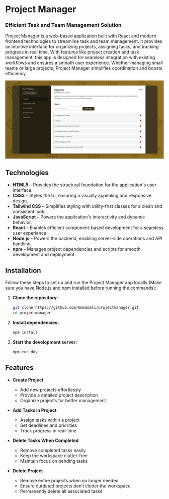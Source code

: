 # Project Manager  
### Efficient Task and Team Management Solution  

Project Manager is a web-based application built with React and modern frontend technologies to streamline task and team management. It provides an intuitive interface for organizing projects, assigning tasks, and tracking progress in real time. With features like project creation and task management, this app is designed for seamless integration with existing workflows and ensures a smooth user experience. Whether managing small teams or large projects, Project Manager simplifies coordination and boosts efficiency.  

<img src="./preview.jpg"/>

## Technologies  

- **HTML5** – Provides the structural foundation for the application's user interface.  
- **CSS3** – Styles the UI, ensuring a visually appealing and responsive design.  
- **Tailwind CSS** – Simplifies styling with utility-first classes for a clean and consistent look.  
- **JavaScript** – Powers the application's interactivity and dynamic behavior.  
- **React** – Enables efficient component-based development for a seamless user experience.  
- **Node.js** – Powers the backend, enabling server-side operations and API handling.  
- **npm** – Manages project dependencies and scripts for smooth development and deployment. 


## Installation  

Follow these steps to set up and run the Project Manager app locally (Make sure you have Node.js and npm installed before running the commands):  

1. **Clone the repository:**  
   ```sh
   git clone https://github.com/Ummamali/projectmanager.git
   cd projectmanager

2. **Install dependencies:**
    ```sh
    npm install
    
3. **Start the development server:**
     ```sh
     npm run dev

## Features  

- **Create Project**  
  - Add new projects effortlessly  
  - Provide a detailed project description  
  - Organize projects for better management  

- **Add Tasks in Project**  
  - Assign tasks within a project  
  - Set deadlines and priorities  
  - Track progress in real-time  

- **Delete Tasks When Completed**  
  - Remove completed tasks easily  
  - Keep the workspace clutter-free  
  - Maintain focus on pending tasks

- **Delete Project**  
  - Remove entire projects when no longer needed  
  - Ensure outdated projects don’t clutter the workspace  
  - Permanently delete all associated tasks  

